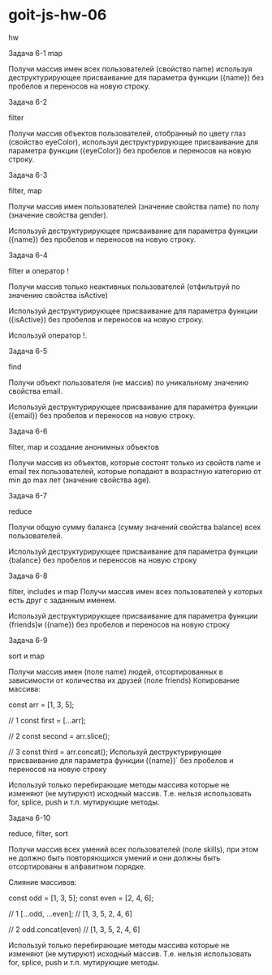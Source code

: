 # goit-js-hw-06

hw

Задача 6-1 map

Получи массив имен всех пользователей (свойство name) используя
деструктурирующее присваивание для параметра функции ({name}) без пробелов и
переносов на новую строку.

Задача 6-2

filter

Получи массив объектов пользователей, отобранный по цвету глаз (свойство
eyeColor), используя деструктурирующее присваивание для параметра функции
({eyeColor}) без пробелов и переносов на новую строку.

Задача 6-3

filter, map

Получи массив имен пользователей (значение свойства name) по полу (значение
свойства gender).

Используй деструктурирующее присваивание для параметра функции ({name}) без
пробелов и переносов на новую строку.

Задача 6-4

filter и оператор !

Получи массив только неактивных пользователей (отфильтруй по значению свойства
isActive)

Используй деструктурирующее присваивание для параметра функции ({isActive}) без
пробелов и переносов на новую строку.

Используй оператор !.

Задача 6-5

find

Получи объект пользователя (не массив) по уникальному значению свойства email.

Используй деструктурирующее присваивание для параметра функции ({email}) без
пробелов и переносов на новую строку.

Задача 6-6

filter, map и создание анонимных объектов

Получи массив из объектов, которые состоят только из свойств name и email тех
пользователей, которые попадают в возрастную категорию от min до max лет
(значение свойства age).

Задача 6-7

reduce

Получи общую сумму баланса (сумму значений свойства balance) всех пользователей.

Используй деструктурирующее присваивание для параметра функции {balance} без
пробелов и переносов на новую строку

Задача 6-8

filter, includes и map Получи массив имен всех пользователей у которых есть друг
с заданным именем.

Используй деструктурирующее присваивание для параметра функции {friends}и
({name}) без пробелов и переносов на новую строку

Задача 6-9

sort и map

Получи массив имен (поле name) людей, отсортированных в зависимости от
количества их друзей (поле friends) Копирование массива:

const arr = [1, 3, 5];

// 1 const first = [...arr];

// 2 const second = arr.slice();

// 3 const third = arr.concat(); Используй деструктурирующее присваивание для
параметра функции ({name})` без пробелов и переносов на новую строку

Используй только перебирающие методы массива которые не изменяют (не мутируют)
исходный массив. Т.е. нельзя использовать for, splice, push и т.п. мутирующие
методы.

Задача 6-10

reduce, filter, sort

Получи массив всех умений всех пользователей (поле skills), при этом не должно
быть повторяющихся умений и они должны быть отсортированы в алфавитном порядке.

Слияние массивов:

const odd = [1, 3, 5]; const even = [2, 4, 6];

// 1 [...odd, ...even]; // [1, 3, 5, 2, 4, 6]

// 2 odd.concat(even) // [1, 3, 5, 2, 4, 6]

Используй только перебирающие методы массива которые не изменяют (не мутируют)
исходный массив. Т.е. нельзя использовать for, splice, push и т.п. мутирующие
методы.
